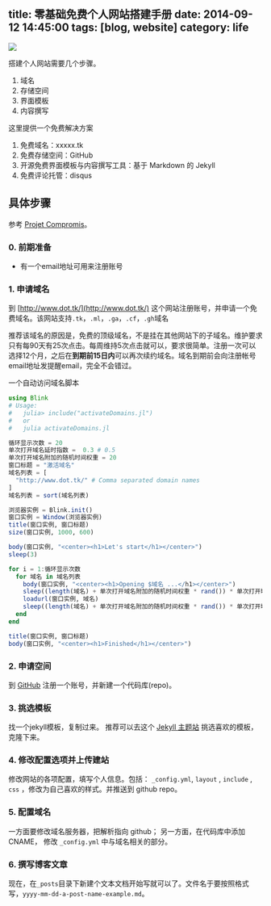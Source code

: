 title: 零基础免费个人网站搭建手册
date: 2014-09-12 14:45:00
tags: [blog, website]
category: life
---

![](/images/hello_notebook.jpg)

搭建个人网站需要几个步骤。

1. 域名
2. 存储空间
3. 界面模板
4. 内容撰写

这里提供一个免费解决方案

<!--more-->

1. 免费域名：xxxxx.tk
2. 免费存储空间：GitHub
3. 开源免费界面模板与内容撰写工具：基于 Markdown 的 Jekyll
4. 免费评论托管：disqus

具体步骤
----

参考 [Projet Compromis](http://projetcompromis.tk/)。

### 0. 前期准备 ###

+ 有一个email地址可用来注册账号

### 1. 申请域名 ###

到 [http://www.dot.tk/](http://www.dot.tk/) 这个网站注册账号，并申请一个免费域名。该网站支持`.tk`，`.ml`，`.ga`，`.cf`，`.gh`域名

推荐该域名的原因是，免费的顶级域名，不是挂在其他网站下的子域名。维护要求只有每90天有25次点击。每周维持5次点击就可以，要求很简单。注册一次可以选择12个月，之后在**到期前15日内**可以再次续约域名。域名到期前会向注册帐号email地址发提醒email，完全不会错过。

一个自动访问域名脚本

```julia
using Blink
# Usage:
#   julia> include("activateDomains.jl")
#   or
#   julia activateDomains.jl

循环显示次数 = 20
单次打开域名延时指数 =  0.3 # 0.5
单次打开域名附加的随机时间权重 = 20
窗口标题 = "激活域名"
域名列表 = [
  "http://www.dot.tk/" # Comma separated domain names
]
域名列表 = sort(域名列表)

浏览器实例 = Blink.init()
窗口实例 = Window(浏览器实例)
title(窗口实例, 窗口标题)
size(窗口实例, 1000, 600)

body(窗口实例, "<center><h1>Let's start</h1></center>")
sleep(3)

for i = 1:循环显示次数
  for 域名 in 域名列表
    body(窗口实例, "<center><h1>Opening $域名 ...</h1></center>")
    sleep((length(域名) + 单次打开域名附加的随机时间权重 * rand()) * 单次打开域名延时指数)
    loadurl(窗口实例, 域名)
    sleep((length(域名) + 单次打开域名附加的随机时间权重 * rand()) * 单次打开域名延时指数)
  end
end

title(窗口实例, 窗口标题)
body(窗口实例, "<center><h1>Finished</h1></center>")
```

### 2. 申请空间 ###

到 [GitHub](http://www.github.com) 注册一个账号，并新建一个代码库(repo)。

### 3. 挑选模板 ###

找一个jekyll模板，复制过来。 推荐可以去这个 [Jekyll 主题站](http://jekyllthemes.org/) 挑选喜欢的模板，克隆下来。

### 4. 修改配置选项并上传建站 ###

修改网站的各项配置，填写个人信息。包括： `_config.yml`, `layout` , `include` , `css` ，修改为自己喜欢的样式。并推送到 github repo。

### 5. 配置域名 ###

一方面要修改域名服务器，把解析指向 github； 另一方面，在代码库中添加 CNAME， 修改 `_config.yml` 中与域名相关的部分。

### 6. 撰写博客文章 ###

现在，在`_posts`目录下新建个文本文档开始写就可以了。文件名于要按照格式写，`yyyy-mm-dd-a-post-name-example.md`。
